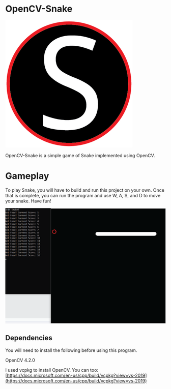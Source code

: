 # OpenCV-Snake
![Snake Logo](assets/logo.png)
 
 OpenCV-Snake is a simple game of Snake implemented using OpenCV.
 
# Gameplay
To play Snake, you will have to build and run this project on your own.
Once that is complete, you can run the program and use W, A, S, and D to move your snake.
Have fun!

![Snake in Action](assets/gameplay.png)



 ## Dependencies
 You will need to install the following before using this program.

 OpenCV 4.2.0

 I used vcpkg to install OpenCV. You can too: [https://docs.microsoft.com/en-us/cpp/build/vcpkg?view=vs-2019](https://docs.microsoft.com/en-us/cpp/build/vcpkg?view=vs-2019)

